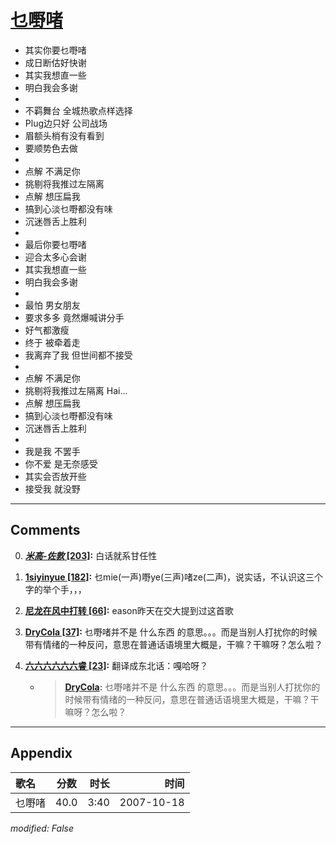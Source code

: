 # [乜嘢啫](https://music.163.com/song?id=65483)

* 其实你要乜嘢啫
* 成日断估好快谢
* 其实我想直一些
* 明白我会多谢
* 
* 不羁舞台 全城热歌点样选择
* Plug边只好  公司战场
* 眉额头梢有没有看到
* 要顺势色去做
* 
* 点解  不满足你
* 挑剔将我推过左隔离
* 点解  想压扁我
* 搞到心淡乜嘢都没有味
* 沉迷唇舌上胜利
* 
* 最后你要乜嘢啫
* 迎合太多心会谢
* 其实我想直一些
* 明白我会多谢
* 
* 最怕  男女朋友
* 要求多多  竟然爆喊讲分手
* 好气都激瘦
* 终于  被牵着走
* 我离弃了我  但世间都不接受
* 
* 点解  不满足你
* 挑剔将我推过左隔离 Hai...
* 点解  想压扁我
* 搞到心淡乜嘢都没有味
* 沉迷唇舌上胜利
* 
* 我是我  不罢手
* 你不爱  是无奈感受
* 其实会否放开些
* 接受我  就没野


---

## Comments
0. **[_米高-佐敦_ \[203\]](https://music.163.com/#/user/home?id=41710463):** 白话就系甘任性

1. **[1siyinyue \[182\]](https://music.163.com/#/user/home?id=42907169):** 乜mie(一声)嘢ye(三声)啫ze(二声)，说实话，不认识这三个字的举个手，，，

2. **[尼龙在风中打转 \[66\]](https://music.163.com/#/user/home?id=128924705):** eason昨天在交大提到过这首歌

3. **[DryCola \[37\]](https://music.163.com/#/user/home?id=49074263):** 乜嘢啫并不是 什么东西 的意思。。。而是当别人打扰你的时候带有情绪的一种反问，意思在普通话语境里大概是，干嘛？干嘛呀？怎么啦？

4. **[六六六六六六睿 \[23\]](https://music.163.com/#/user/home?id=500181347):** 翻译成东北话：嘎哈呀？
	* > **[DryCola](https://music.163.com/#/user/home?id=49074263):** 乜嘢啫并不是 什么东西 的意思。。。而是当别人打扰你的时候带有情绪的一种反问，意思在普通话语境里大概是，干嘛？干嘛呀？怎么啦？



---

## Appendix

|歌名|分数|时长|时间|
|:---|:---:|---:|---:|
|乜嘢啫|40.0|3:40|2007-10-18

*modified: False*